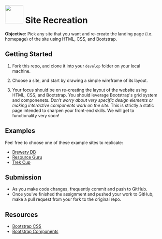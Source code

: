 # <img src="https://cloud.githubusercontent.com/assets/7833470/10423298/ea833a68-7079-11e5-84f8-0a925ab96893.png" width="60"> Site Recreation

**Objective:** Pick any site that you want and re-create the landing page (i.e. homepage) of the site using HTML, CSS, and Bootstrap.

## Getting Started

1. Fork this repo, and clone it into your `develop` folder on your local machine.

2. Choose a site, and start by drawing a simple wireframe of its layout.

3. Your focus should be on re-creating the layout of the website using HTML, CSS, and Bootstrap. You should leverage Bootstrap's grid system and componenets. *Don't worry about very specific design elements or making interactive components work on the site.* This is strictly a static page intended to sharpen your front-end skills. We will get to functionality very soon!

## Examples

Feel free to choose one of these example sites to replicate:

* <a href="http://www.brewerydb.com" target="_blank">Brewery DB</a>
* <a href="http://resourceguruapp.com" target="_blank">Resource Guru</a>
* <a href="http://trekcxccup.com" target="_blank">Trek Cup</a>

## Submission

* As you make code changes, frequently commit and push to GitHub.
* Once you've finished the assignment and pushed your work to GitHub, make a pull request from your fork to the original repo.

## Resources

* <a href="http://getbootstrap.com/css">Bootstrap CSS</a>
* <a href="http://getbootstrap.com/components">Bootstrap Components</a>